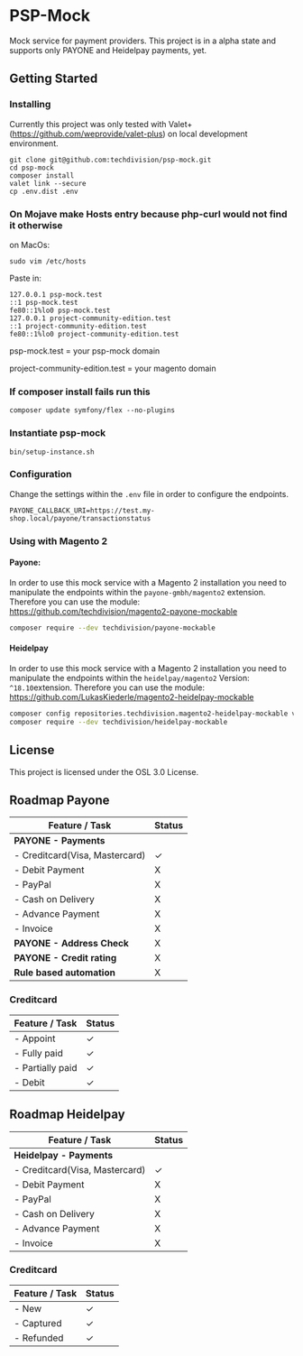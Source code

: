 # PSP-Mock

Mock service for payment providers. This project is in a alpha state and supports only PAYONE and Heidelpay payments, yet.

## Getting Started

### Installing

Currently this project was only tested with Valet+ (https://github.com/weprovide/valet-plus) on local development
environment. 

```
git clone git@github.com:techdivision/psp-mock.git
cd psp-mock
composer install
valet link --secure
cp .env.dist .env
```

### On Mojave make Hosts entry because php-curl would not find it otherwise
on MacOs: 
```
sudo vim /etc/hosts
```

Paste in:
```
127.0.0.1 psp-mock.test
::1 psp-mock.test
fe80::1%lo0 psp-mock.test
127.0.0.1 project-community-edition.test
::1 project-community-edition.test
fe80::1%lo0 project-community-edition.test
```
psp-mock.test = your psp-mock domain

project-community-edition.test = your magento domain

### If composer install fails run this
```
composer update symfony/flex --no-plugins
```

### Instantiate psp-mock
```
bin/setup-instance.sh
```

### Configuration

Change the settings within the `.env` file in order to configure the endpoints.

```
PAYONE_CALLBACK_URI=https://test.my-shop.local/payone/transactionstatus
```

### Using with Magento 2

#### Payone:

In order to use this mock service with a Magento 2 installation you need to manipulate the endpoints within the
`payone-gmbh/magento2` extension. Therefore you can use the module: https://github.com/techdivision/magento2-payone-mockable

```bash
composer require --dev techdivision/payone-mockable
```

#### Heidelpay
In order to use this mock service with a Magento 2 installation you need to manipulate the endpoints within the
`heidelpay/magento2` Version: `^18.10`extension. Therefore you can use the module: https://github.com/LukasKiederle/magento2-heidelpay-mockable

```bash
composer config repositories.techdivision.magento2-heidelpay-mockable vcs https://github.com/LukasKiederle/magento2-heidelpay-mockable.git
composer require --dev techdivision/heidelpay-mockable
```

## License

This project is licensed under the OSL 3.0 License.

## Roadmap Payone

| Feature / Task                | Status    |
|-------------------------------|-----------|
| **PAYONE - Payments**         |           |
| - Creditcard(Visa, Mastercard)| ✓         |
| - Debit Payment               | X         |
| - PayPal                      | X         |
| - Cash on Delivery            | X         |
| - Advance Payment             | X         |
| - Invoice                     | X         |
| **PAYONE - Address Check**    | X         |
| **PAYONE - Credit rating**    | X         |
| **Rule based automation**     | X         |

### Creditcard

| Feature / Task     | Status    |
|--------------------|-----------|
| - Appoint          | ✓         |
| - Fully paid       | ✓         |
| - Partially paid   | ✓         |
| - Debit            | ✓         |

## Roadmap Heidelpay

| Feature / Task                | Status    |
|-------------------------------|-----------|
| **Heidelpay - Payments**      |           |
| - Creditcard(Visa, Mastercard)| ✓         |
| - Debit Payment               | X         |
| - PayPal                      | X         |
| - Cash on Delivery            | X         |
| - Advance Payment             | X         |
| - Invoice                     | X         |

### Creditcard

| Feature / Task     | Status    |
|--------------------|-----------|
| - New              | ✓         |
| - Captured         | ✓         |
| - Refunded         | ✓         |
